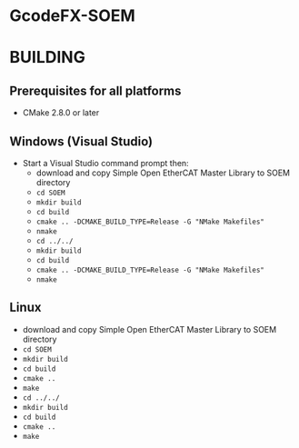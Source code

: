 # GcodeFX-SOEM

BUILDING
========

Prerequisites for all platforms
-------------------------------
 * CMake 2.8.0 or later

Windows (Visual Studio)
-----------------------
 * Start a Visual Studio command prompt then:
   * download and copy Simple Open EtherCAT Master Library to SOEM directory
   * `cd SOEM`
   * `mkdir build`
   * `cd build`
   * `cmake .. -DCMAKE_BUILD_TYPE=Release -G "NMake Makefiles"`
   * `nmake`
   * `cd ../../`
   * `mkdir build`
   * `cd build`
   * `cmake .. -DCMAKE_BUILD_TYPE=Release -G "NMake Makefiles"`
   * `nmake`

Linux
-----
   * download and copy Simple Open EtherCAT Master Library to SOEM directory
   * `cd SOEM`
   * `mkdir build`
   * `cd build`
   * `cmake ..`
   * `make`
   * `cd ../../`
   * `mkdir build`
   * `cd build`
   * `cmake ..`
   * `make`
